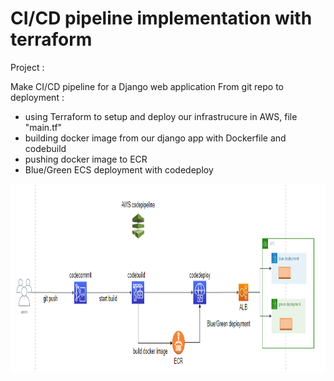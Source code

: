 # CI/CD pipeline implementation with terraform

Project :

Make CI/CD pipeline for a Django web application From git repo to deployment :

- using Terraform to setup and deploy our infrastrucure in AWS, file "main.tf"
- building docker image from our django app with Dockerfile and codebuild
- pushing docker image to ECR
- Blue/Green ECS deployment with codedeploy


<img src="devops.PNG" height="300" width="800">
